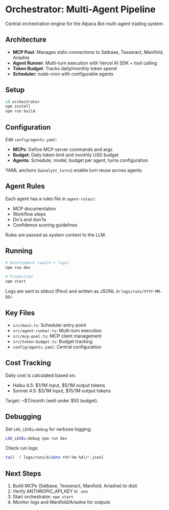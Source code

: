 # Orchestrator: Multi-Agent Pipeline

Central orchestration engine for the Alpaca Bot multi-agent trading system.

## Architecture

- **MCP Pool**: Manages stdio connections to Satbase, Tesseract, Manifold, Ariadne
- **Agent Runner**: Multi-turn execution with Vercel AI SDK + tool calling
- **Token Budget**: Tracks daily/monthly token spend
- **Scheduler**: node-cron with configurable agents

## Setup

```bash
cd orchestrator
npm install
npm run build
```

## Configuration

Edit `config/agents.yaml`:
- **MCPs**: Define MCP server commands and args
- **Budget**: Daily token limit and monthly USD budget
- **Agents**: Schedule, model, budget per agent, turns configuration

YAML anchors (`&analyst_turns`) enable turn reuse across agents.

## Agent Rules

Each agent has a rules file in `agent-rules/`:
- MCP documentation
- Workflow steps
- Do's and don'ts
- Confidence scoring guidelines

Rules are passed as system context to the LLM.

## Running

```bash
# Development (watch + logs)
npm run dev

# Production
npm start
```

Logs are sent to stdout (Pino) and written as JSONL in `logs/runs/YYYY-MM-DD/`.

## Key Files

- `src/main.ts`: Scheduler entry point
- `src/agent-runner.ts`: Multi-turn execution
- `src/mcp-pool.ts`: MCP client management
- `src/token-budget.ts`: Budget tracking
- `config/agents.yaml`: Central configuration

## Cost Tracking

Daily cost is calculated based on:
- Haiku 4.5: $1/1M input, $5/1M output tokens
- Sonnet 4.5: $3/1M input, $15/1M output tokens

Target: ~$7/month (well under $50 budget).

## Debugging

Set `LOG_LEVEL=debug` for verbose logging:

```bash
LOG_LEVEL=debug npm run dev
```

Check run logs:

```bash
tail -f logs/runs/$(date +%Y-%m-%d)/*.jsonl
```

## Next Steps

1. Build MCPs (Satbase, Tesseract, Manifold, Ariadne) to dist/
2. Verify ANTHROPIC_API_KEY in `.env`
3. Start orchestrator: `npm start`
4. Monitor logs and Manifold/Ariadne for outputs
